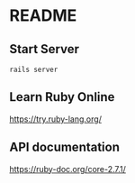 # README

## Start Server

```rails server```

## Learn Ruby Online
https://try.ruby-lang.org/


## API documentation
https://ruby-doc.org/core-2.7.1/